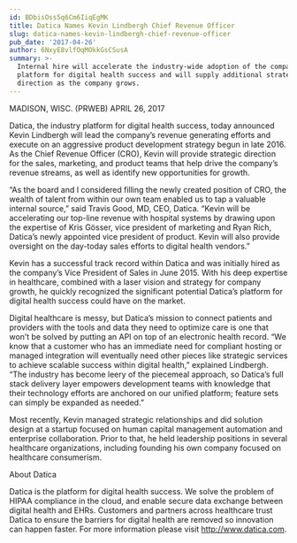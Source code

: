 ```yaml
---
id: BDbisOss5q6Cm6IiqEgMK
title: Datica Names Kevin Lindbergh Chief Revenue Officer
slug: datica-names-kevin-lindbergh-chief-revenue-officer
pub_date: '2017-04-26'
author: 6NxyE8vlfOqMOkkGsCSusA
summary: >-
  Internal hire will accelerate the industry-wide adoption of the company’s
  platform for digital health success and will supply additional strategic
  direction as the company grows.
---
```

MADISON, WISC. (PRWEB) APRIL 26, 2017

Datica, the industry platform for digital health success, today announced Kevin Lindbergh will lead the company’s revenue generating efforts and execute on an aggressive product development strategy begun in late 2016. As the Chief Revenue Officer (CRO), Kevin will provide strategic direction for the sales, marketing, and product teams that help drive the company’s revenue streams, as well as identify new opportunities for growth.

“As the board and I considered filling the newly created position of CRO, the wealth of talent from within our own team enabled us to tap a valuable internal source,” said Travis Good, MD, CEO, Datica. “Kevin will be accelerating our top-line revenue with hospital systems by drawing upon the expertise of Kris Gösser, vice president of marketing and Ryan Rich, Datica’s newly appointed vice president of product. Kevin will also provide oversight on the day-today sales efforts to digital health vendors.”

Kevin has a successful track record within Datica and was initially hired as the company’s Vice President of Sales in June 2015. With his deep expertise in healthcare, combined with a laser vision and strategy for company growth, he quickly recognized the significant potential Datica’s platform for digital health success could have on the market.

Digital healthcare is messy, but Datica’s mission to connect patients and providers with the tools and data they need to optimize care is one that won’t be solved by putting an API on top of an electronic health record. “We know that a customer who has an immediate need for compliant hosting or managed integration will eventually need other pieces like strategic services to achieve scalable success within digital health,” explained Lindbergh. “The industry has become leery of the piecemeal approach, so Datica’s full stack delivery layer empowers development teams with knowledge that their technology efforts are anchored on our unified platform; feature sets can simply be expanded as needed.”

Most recently, Kevin managed strategic relationships and did solution design at a startup focused on human capital management automation and enterprise collaboration. Prior to that, he held leadership positions in several healthcare organizations, including founding his own company focused on healthcare consumerism.

About Datica 

Datica is the platform for digital health success. We solve the problem of HIPAA compliance in the cloud, and enable secure data exchange between digital health and EHRs. Customers and partners across healthcare trust Datica to ensure the barriers for digital health are removed so innovation can happen faster. For more information please visit http://www.datica.com.
  